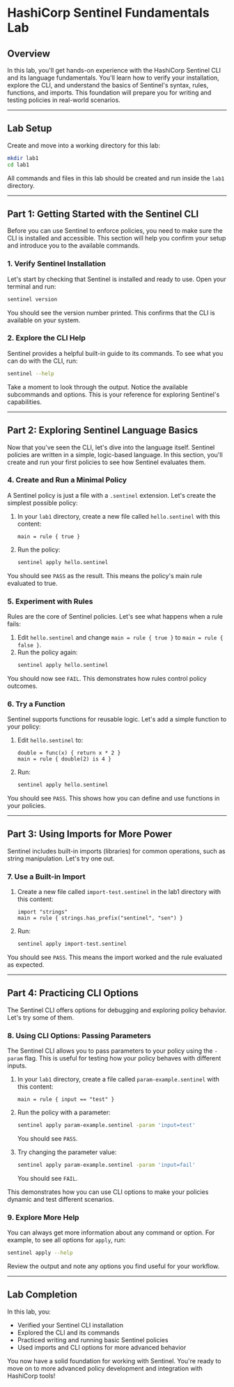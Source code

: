 # HashiCorp Sentinel Fundamentals Lab

## Overview
In this lab, you'll get hands-on experience with the HashiCorp Sentinel CLI and its language fundamentals. You'll learn how to verify your installation, explore the CLI, and understand the basics of Sentinel's syntax, rules, functions, and imports. This foundation will prepare you for writing and testing policies in real-world scenarios.

---

## Lab Setup

Create and move into a working directory for this lab:

```bash
mkdir lab1
cd lab1
```
All commands and files in this lab should be created and run inside the `lab1` directory.

---

## Part 1: Getting Started with the Sentinel CLI

Before you can use Sentinel to enforce policies, you need to make sure the CLI is installed and accessible. This section will help you confirm your setup and introduce you to the available commands.

### 1. Verify Sentinel Installation
Let's start by checking that Sentinel is installed and ready to use. Open your terminal and run:
```bash
sentinel version
```
You should see the version number printed. This confirms that the CLI is available on your system.

### 2. Explore the CLI Help
Sentinel provides a helpful built-in guide to its commands. To see what you can do with the CLI, run:
```bash
sentinel --help
```
Take a moment to look through the output. Notice the available subcommands and options. This is your reference for exploring Sentinel's capabilities.

---

## Part 2: Exploring Sentinel Language Basics

Now that you've seen the CLI, let's dive into the language itself. Sentinel policies are written in a simple, logic-based language. In this section, you'll create and run your first policies to see how Sentinel evaluates them.

### 4. Create and Run a Minimal Policy
A Sentinel policy is just a file with a `.sentinel` extension. Let's create the simplest possible policy:
1. In your `lab1` directory, create a new file called `hello.sentinel` with this content:
   ```hcl
   main = rule { true }
   ```
2. Run the policy:
   ```bash
   sentinel apply hello.sentinel
   ```
You should see `PASS` as the result. This means the policy's main rule evaluated to true.

### 5. Experiment with Rules
Rules are the core of Sentinel policies. Let's see what happens when a rule fails:
1. Edit `hello.sentinel` and change `main = rule { true }` to `main = rule { false }`.
2. Run the policy again:
   ```bash
   sentinel apply hello.sentinel
   ```
You should now see `FAIL`. This demonstrates how rules control policy outcomes.

### 6. Try a Function
Sentinel supports functions for reusable logic. Let's add a simple function to your policy:
1. Edit `hello.sentinel` to:
   ```hcl
   double = func(x) { return x * 2 }
   main = rule { double(2) is 4 }
   ```
2. Run:
   ```bash
   sentinel apply hello.sentinel
   ```
You should see `PASS`. This shows how you can define and use functions in your policies.

---

## Part 3: Using Imports for More Power

Sentinel includes built-in imports (libraries) for common operations, such as string manipulation. Let's try one out.

### 7. Use a Built-in Import
1. Create a new file called `import-test.sentinel` in the lab1 directory with this content:
   ```hcl
   import "strings"
   main = rule { strings.has_prefix("sentinel", "sen") }
   ```
2. Run:
   ```bash
   sentinel apply import-test.sentinel
   ```
You should see `PASS`. This means the import worked and the rule evaluated as expected.

---

## Part 4: Practicing CLI Options

The Sentinel CLI offers options for debugging and exploring policy behavior. Let's try some of them.

### 8. Using CLI Options: Passing Parameters

The Sentinel CLI allows you to pass parameters to your policy using the `-param` flag. This is useful for testing how your policy behaves with different inputs.

1. In your `lab1` directory, create a file called `param-example.sentinel` with this content:
   ```hcl
   main = rule { input == "test" }
   ```
2. Run the policy with a parameter:
   ```bash
   sentinel apply param-example.sentinel -param 'input=test'
   ```
   You should see `PASS`.

3. Try changing the parameter value:
   ```bash
   sentinel apply param-example.sentinel -param 'input=fail'
   ```
   You should see `FAIL`.

This demonstrates how you can use CLI options to make your policies dynamic and test different scenarios.

### 9. Explore More Help
You can always get more information about any command or option. For example, to see all options for `apply`, run:
```bash
sentinel apply --help
```
Review the output and note any options you find useful for your workflow.

---

## Lab Completion

In this lab, you:
- Verified your Sentinel CLI installation
- Explored the CLI and its commands
- Practiced writing and running basic Sentinel policies
- Used imports and CLI options for more advanced behavior

You now have a solid foundation for working with Sentinel. You're ready to move on to more advanced policy development and integration with HashiCorp tools!